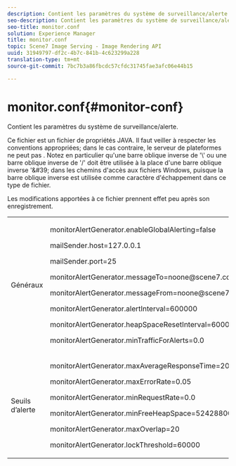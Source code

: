 ```yaml
---
description: Contient les paramètres du système de surveillance/alerte.
seo-description: Contient les paramètres du système de surveillance/alerte.
seo-title: monitor.conf
solution: Experience Manager
title: monitor.conf
topic: Scene7 Image Serving - Image Rendering API
uuid: 31949797-df2c-4b7c-841b-4c623299a228
translation-type: tm+mt
source-git-commit: 7bc7b3a86fbcdc57cfdc31745fae3afc06e44b15

---
```



# monitor.conf{#monitor-conf}

Contient les paramètres du système de surveillance/alerte.

Ce fichier est un fichier de propriétés JAVA. Il faut veiller à respecter les conventions appropriées; dans le cas contraire, le serveur de plateformes ne peut pas . Notez en particulier qu&#39;une barre oblique inverse de  &#39;\\&#39; ou une barre oblique inverse de &#39;/&#39; doit être utilisée à la place d&#39;une barre oblique inverse &#39;\&#39; dans les chemins d&#39;accès aux fichiers Windows, puisque la barre oblique inverse est utilisée comme caractère d&#39;échappement dans ce type de fichier.

Les modifications apportées à ce fichier prennent effet peu après son enregistrement.

<table id="simpletable_91557E1162FF4FEC8BE1722D6656CFEE"> 
 <tr class="strow"> 
  <td class="stentry"> <p>Généraux </p> </td> 
  <td class="stentry"> <p> <span class="codeph"> monitorAlertGenerator.enableGlobalAlerting=false </span> </p> <p> <span class="codeph"> mailSender.host=127.0.0.1 </span> </p> <p> <span class="codeph"> mailSender.port=25 </span> </p> <p> <span class="codeph"> monitorAlertGenerator.messageTo=noone@scene7.com </span> </p> <p> <span class="codeph"> monitorAlertGenerator.messageFrom=noone@scene7.com </span> </p> <p> <span class="codeph"> monitorAlertGenerator.alertInterval=600000 </span> </p> <p> <span class="codeph"> monitorAlertGenerator.heapSpaceResetInterval=600000 </span> </p> <p> <span class="codeph"> monitorAlertGenerator.minTrafficForAlerts=0.0 </span> </p> </td> 
 </tr> 
 <tr class="strow"> 
  <td class="stentry"> <p>Seuils d’alerte </p> </td> 
  <td class="stentry"> <p> monitorAlertGenerator.maxAverageResponseTime=200 </p> <p> monitorAlertGenerator.maxErrorRate=0.05 </p> <p> monitorAlertGenerator.minRequestRate=0.0 </p> <p> monitorAlertGenerator.minFreeHeapSpace=52428800 </p> <p> monitorAlertGenerator.maxOverlap=20 </p> <p> monitorAlertGenerator.lockThreshold=60000 </p> </td> 
 </tr> 
</table>

